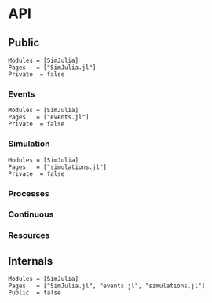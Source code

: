 # API

## Public

```@autodocs
Modules = [SimJulia]
Pages   = ["SimJulia.jl"]
Private  = false
```

### Events

```@autodocs
Modules = [SimJulia]
Pages   = ["events.jl"]
Private  = false
```

### Simulation

```@autodocs
Modules = [SimJulia]
Pages   = ["simulations.jl"]
Private  = false
```

### Processes

### Continuous

### Resources

## Internals

```@autodocs
Modules = [SimJulia]
Pages   = ["SimJulia.jl", "events.jl", "simulations.jl"]
Public  = false
```
